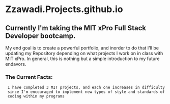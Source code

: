 # Zzawadi.Projects.github.io

## Currently I'm taking the MIT xPro Full Stack Developer bootcamp. 
  My end goal is to create a powerful portfolio, and inorder to do that I'll be updating my Repository depending 
 on what projects I work on in class with MIT xPro. In general, this is nothing but a simple introduction to my future
 endavors. 
 
 
 ### The Current Facts:
     I have completed 3 MIT projects, and each one increases in difficulty 
     since I'm encouraged to implement new types of style and standards of 
     coding within my programs
   
    
 
 
